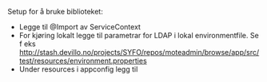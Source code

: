 Setup for å bruke biblioteket:

- Legge til @Import av ServiceContext
- For kjøring lokalt legge til parametrar for LDAP i lokal environmentfile. Se f eks http://stash.devillo.no/projects/SYFO/repos/moteadmin/browse/app/src/test/resources/environment.properties
- Under resources i appconfig legg til         <ldap alias="ldap" mapToProperty="ldap"/>
